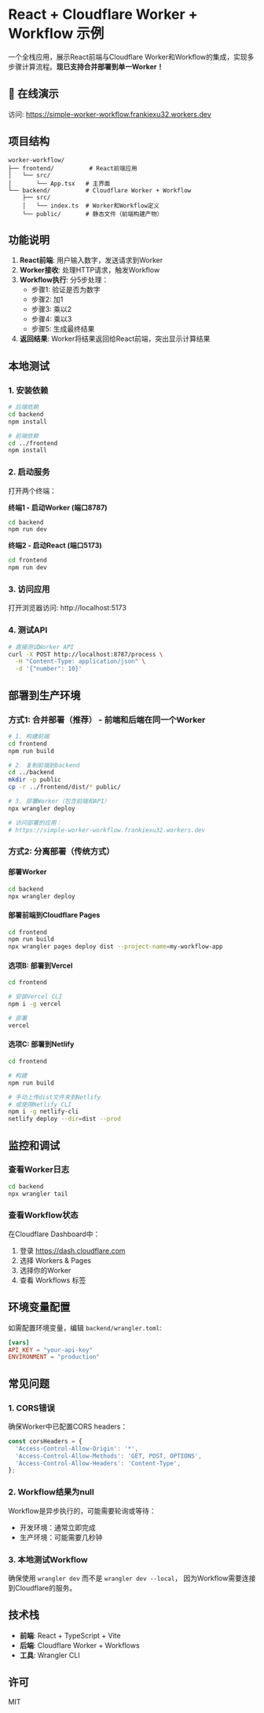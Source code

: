 # React + Cloudflare Worker + Workflow 示例

一个全栈应用，展示React前端与Cloudflare Worker和Workflow的集成，实现多步骤计算流程。**现已支持合并部署到单一Worker！**

## 🚀 在线演示

访问: https://simple-worker-workflow.frankiexu32.workers.dev

## 项目结构

```
worker-workflow/
├── frontend/          # React前端应用
│   └── src/
│       └── App.tsx   # 主界面
└── backend/          # Cloudflare Worker + Workflow
    ├── src/
    │   └── index.ts  # Worker和Workflow定义
    └── public/       # 静态文件（前端构建产物）
```

## 功能说明

1. **React前端**: 用户输入数字，发送请求到Worker
2. **Worker接收**: 处理HTTP请求，触发Workflow
3. **Workflow执行**: 分5步处理：
   - 步骤1: 验证是否为数字
   - 步骤2: 加1
   - 步骤3: 乘以2
   - 步骤4: 乘以3
   - 步骤5: 生成最终结果
4. **返回结果**: Worker将结果返回给React前端，突出显示计算结果

## 本地测试

### 1. 安装依赖

```bash
# 后端依赖
cd backend
npm install

# 前端依赖
cd ../frontend
npm install
```

### 2. 启动服务

打开两个终端：

**终端1 - 启动Worker (端口8787)**
```bash
cd backend
npm run dev
```

**终端2 - 启动React (端口5173)**
```bash
cd frontend
npm run dev
```

### 3. 访问应用

打开浏览器访问: http://localhost:5173

### 4. 测试API

```bash
# 直接测试Worker API
curl -X POST http://localhost:8787/process \
  -H "Content-Type: application/json" \
  -d '{"number": 10}'
```

## 部署到生产环境

### 方式1: 合并部署（推荐） - 前端和后端在同一个Worker

```bash
# 1. 构建前端
cd frontend
npm run build

# 2. 复制前端到backend
cd ../backend
mkdir -p public
cp -r ../frontend/dist/* public/

# 3. 部署Worker（包含前端和API）
npx wrangler deploy

# 访问部署的应用：
# https://simple-worker-workflow.frankiexu32.workers.dev
```

### 方式2: 分离部署（传统方式）

#### 部署Worker
```bash
cd backend
npx wrangler deploy
```

#### 部署前端到Cloudflare Pages
```bash
cd frontend
npm run build
npx wrangler pages deploy dist --project-name=my-workflow-app
```

#### 选项B: 部署到Vercel

```bash
cd frontend

# 安装Vercel CLI
npm i -g vercel

# 部署
vercel
```

#### 选项C: 部署到Netlify

```bash
cd frontend

# 构建
npm run build

# 手动上传dist文件夹到Netlify
# 或使用Netlify CLI
npm i -g netlify-cli
netlify deploy --dir=dist --prod
```

## 监控和调试

### 查看Worker日志

```bash
cd backend
npx wrangler tail
```

### 查看Workflow状态

在Cloudflare Dashboard中：
1. 登录 https://dash.cloudflare.com
2. 选择 Workers & Pages
3. 选择你的Worker
4. 查看 Workflows 标签

## 环境变量配置

如需配置环境变量，编辑 `backend/wrangler.toml`:

```toml
[vars]
API_KEY = "your-api-key"
ENVIRONMENT = "production"
```

## 常见问题

### 1. CORS错误
确保Worker中已配置CORS headers：
```typescript
const corsHeaders = {
  'Access-Control-Allow-Origin': '*',
  'Access-Control-Allow-Methods': 'GET, POST, OPTIONS',
  'Access-Control-Allow-Headers': 'Content-Type',
};
```

### 2. Workflow结果为null
Workflow是异步执行的，可能需要轮询或等待：
- 开发环境：通常立即完成
- 生产环境：可能需要几秒钟

### 3. 本地测试Workflow
确保使用 `wrangler dev` 而不是 `wrangler dev --local`，
因为Workflow需要连接到Cloudflare的服务。

## 技术栈

- **前端**: React + TypeScript + Vite
- **后端**: Cloudflare Worker + Workflows
- **工具**: Wrangler CLI

## 许可

MIT